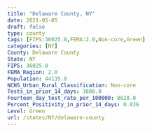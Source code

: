 ```yaml
---
title: "Delaware County, NY"
date: 2021-05-05
draft: false
type: county
tags: [FIPS:36025.0,FEMA:2.0,Non-core,Green]
categories: [NY]
County: Delaware County
State: NY
FIPS: 36025.0
FEMA_Region: 2.0
Population: 44135.0
NCHS_Urban_Rural_Classification: Non-core
Tests_in_prior_14_days: 3808.0
Fourteen_day_test_rate_per_100000: 8628.0
Percent_Positivity_in_prior_14_days: 0.036
Level: Green
url: /states/NY/delaware-county
---
```



